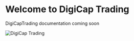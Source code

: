 # Welcome to DigiCap Trading

DigiCapTrading documentation coming soon

![DigiCap Trading](https://bot.digicaptrading.com/assets/img/brand/d_w400_blck.png "DigiCap Trading")
